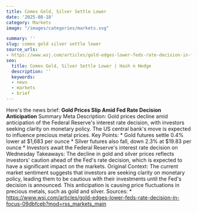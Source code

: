 ```yaml
---
title: Comex Gold, Silver Settle Lower
date: '2025-08-18'
category: Marketsimage: "/images/categories/markets.svg"

summary: ''
slug: comex gold silver settle lower
source_urls:
- https://www.wsj.com/articles/gold-edges-lower-feds-rate-decision-in-focus-09dbfceb?mod=rss_markets_main
seo:
  title: Comex Gold, Silver Settle Lower | Hash n Hedge
  description: ''
  keywords:
  - news
  - markets
  - brief
---
```


Here's the news brief:  **Gold Prices Slip Amid Fed Rate Decision Anticipation**  Summary Meta Description: Gold prices decline amid anticipation of the Federal Reserve's interest rate decision, with investors seeking clarity on monetary policy. The US central bank's move is expected to influence precious metal prices.  Key Points:  * Gold futures settle 0.4% lower at $1,683 per ounce * Silver futures also fall, down 2.3% at $19.83 per ounce * Investors await the Federal Reserve's interest rate decision on Wednesday  Takeaways: The decline in gold and silver prices reflects investors' caution ahead of the Fed's rate decision, which is expected to have a significant impact on the markets.  Original Context: The current market sentiment suggests that investors are seeking clarity on monetary policy, leading them to be cautious with their investments until the Fed's decision is announced. This anticipation is causing price fluctuations in precious metals, such as gold and silver.  Sources: * https://www.wsj.com/articles/gold-edges-lower-feds-rate-decision-in-focus-09dbfceb?mod=rss_markets_main 
